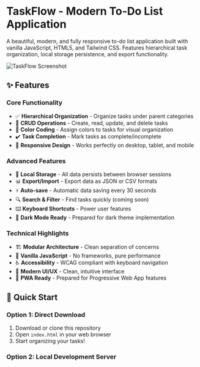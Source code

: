 # TaskFlow - Modern To-Do List Application

A beautiful, modern, and fully responsive to-do list application built with vanilla JavaScript, HTML5, and Tailwind CSS. Features hierarchical task organization, local storage persistence, and export functionality.

![TaskFlow Screenshot](https://via.placeholder.com/800x400/3B82F6/FFFFFF?text=TaskFlow+Screenshot)

## ✨ Features

### Core Functionality
- ✅ **Hierarchical Organization** - Organize tasks under parent categories
- 📝 **CRUD Operations** - Create, read, update, and delete tasks
- 🎨 **Color Coding** - Assign colors to tasks for visual organization
- ✔️ **Task Completion** - Mark tasks as complete/incomplete
- 📱 **Responsive Design** - Works perfectly on desktop, tablet, and mobile

### Advanced Features
- 💾 **Local Storage** - All data persists between browser sessions
- 📊 **Export/Import** - Export data as JSON or CSV formats
- ⚡ **Auto-save** - Automatic data saving every 30 seconds
- 🔍 **Search & Filter** - Find tasks quickly (coming soon)
- ⌨️ **Keyboard Shortcuts** - Power user features
- 🌙 **Dark Mode Ready** - Prepared for dark theme implementation

### Technical Highlights
- 🏗️ **Modular Architecture** - Clean separation of concerns
- 🎯 **Vanilla JavaScript** - No frameworks, pure performance
- ♿ **Accessibility** - WCAG compliant with keyboard navigation
- 🎨 **Modern UI/UX** - Clean, intuitive interface
- 📱 **PWA Ready** - Prepared for Progressive Web App features

## 🚀 Quick Start

### Option 1: Direct Download
1. Download or clone this repository
2. Open `index.html` in your web browser
3. Start organizing your tasks!

### Option 2: Local Development Server
